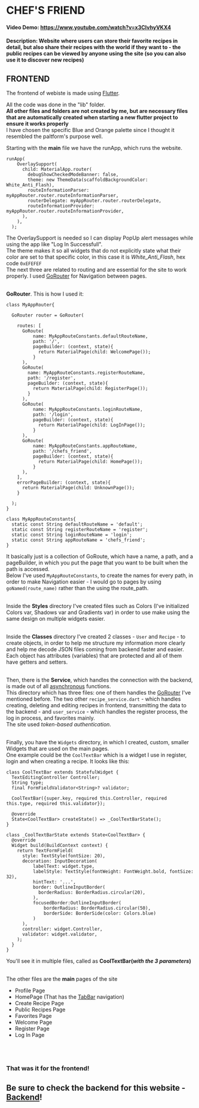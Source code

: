 # CHEF'S FRIEND
#### Video Demo:  <https://www.youtube.com/watch?v=x3ClvhyVKX4>
#### Description: Website where users can store their favorite recipes in detail, but also share their recipes with the world if they want to - the public recipes can be viewed by anyone using the site (so you can also use it to discover new recipes)

## FRONTEND

The frontend of webiste is made using [Flutter](https://flutter.dev/).

All the code was done in the "lib" folder. <br>
**All other files and folders are not created by me, but are necessary files that are automatically created when starting a new flutter project to ensure it works properly**
<br>
I have chosen the specific Blue and Orange palette since I thought it resembled the paltform's purpose well.

Starting with the **main** file we have the runApp, which runs the website.

```
runApp(
    OverlaySupport(
      child: MaterialApp.router(
        debugShowCheckedModeBanner: false,
        theme: new ThemeData(scaffoldBackgroundColor: White_Anti_Flash),
        routeInformationParser: myAppRouter.router.routeInformationParser,
        routerDelegate: myAppRouter.router.routerDelegate,
        routeInformationProvider: myAppRouter.router.routeInformationProvider,
      ),
    ),
  );
```

The OverlaySupport is needed so I can display PopUp alert messages while using the app like "Log In Successfull". <br>
The theme makes it so all widgets that do not explicitly state what their color are set to that specific color, in this case it is *White_Anti_Flash*, hex code `0xEFEFEF` <br>
The next three are related to routing and are essential for the site to work properly. I used [GoRouter](https://pub.dev/packages/go_router) for Navigation between pages.<br>
<br>

**GoRouter**. This is how I used it:

```
class MyAppRouter{

  GoRouter router = GoRouter(

    routes: [
      GoRoute(
          name: MyAppRouteConstants.defaultRouteName,
          path: '/',
          pageBuilder: (context, state){
            return MaterialPage(child: WelcomePage());
          }
      ),
      GoRoute(
        name: MyAppRouteConstants.registerRouteName,
        path: '/register',
        pageBuilder: (context, state){
          return MaterialPage(child: RegisterPage());
        }
      ),
      GoRoute(
          name: MyAppRouteConstants.loginRouteName,
          path: '/login',
          pageBuilder: (context, state){
            return MaterialPage(child: LogInPage());
          }
      ),
      GoRoute(
          name: MyAppRouteConstants.appRouteName,
          path: '/chefs_friend',
          pageBuilder: (context, state){
            return MaterialPage(child: HomePage());
          }
      ),
    ],
    errorPageBuilder: (context, state){
      return MaterialPage(child: UnknownPage());
    }

  );
}

class MyAppRouteConstants{
  static const String defaultRouteName = 'default';
  static const String registerRouteName = 'register';
  static const String loginRouteName = 'login';
  static const String appRouteName = 'chefs_friend';
}
```

It basically just is a collection of GoRoute, which have a name, a path, and a pageBuilder, in which you put the page that you want to be built when the path is accessed.<br>
Below I've used `MyAppRouteConstants`, to create the names for every path, in order to make Navigation easier - I would go to pages by using `goNamed(route_name)` rather than the using the route_path.
<br>
<br>

Inside the **Styles** directory I've created files such as Colors (I've initialized Colors var, Shadows var and Gradients var) in order to use make using the same design on multiple widgets easier.
<br>
<br>

Inside the **Classes** directory I've created 2 classes - `User` and `Recipe` - to create objects, in order to help me structure my information more clearly and help me decode JSON files coming from backend faster and easier.<br>
Each object has attributes (variables) that are protected and all of them have getters and setters.
<br>
<br>

Then, there is the **Service**, which handles the connection with the backend, is made out of all [asynchronous](https://dart.dev/codelabs/async-await) functions. <br>
This directory which has three files: one of them handles the [GoRouter](https://pub.dev/packages/go_router) I've mentioned before. The two other `recipe_service.dart` - which handles creating, deleting and editing recipes in frontend, transmitting the data to the backend - and `user_service` - which handles the register process, the log in process, and favorites mainly.
<br>
The site used *token-based authentication*.
<br>
<br>

Finally, you have the `Widgets` directory, in which I created, custom, smaller Widgets that are used on the main pages.<br>
One example could be the `CoolTextBar` which is a widget I use in register, login and when creating a recipe. It looks like this:
```
class CoolTextBar extends StatefulWidget {
  TextEditingController Controller;
  String type;
  final FormFieldValidator<String>? validator;

  CoolTextBar({super.key, required this.Controller, required this.type, required this.validator});

  @override
  State<CoolTextBar> createState() => _CoolTextBarState();
}

class _CoolTextBarState extends State<CoolTextBar> {
  @override
  Widget build(BuildContext context) {
    return TextFormField(
      style: TextStyle(fontSize: 20),
      decoration: InputDecoration(
          labelText: widget.type,
          labelStyle: TextStyle(fontWeight: FontWeight.bold, fontSize: 32),
          hintText: '...',
          border: OutlineInputBorder(
            borderRadius: BorderRadius.circular(20),
          ),
          focusedBorder:OutlineInputBorder(
              borderRadius: BorderRadius.circular(50),
              borderSide: BorderSide(color: Colors.blue)
          )
      ),
      controller: widget.Controller,
      validator: widget.validator,
    );
  }
}
```
You'll see it in multiple files, called as **CoolTextBar(*with the 3 parameters*)**
<br>
<br>

The other files are the **main** pages of the site

* Profile Page
* HomePage (That has the [TabBar](https://docs.flutter.dev/cookbook/design/tabs) navigation)
* Create Recipe Page
* Public Recipes Page
* Favorites Page
* Welcome Page
* Register Page
* Log In Page
<br>
<br>

### That was it for the frontend!

## Be sure to check the backend for this website - [Backend](https://github.com/JonSnowv2/ChefFriend-BE)!













